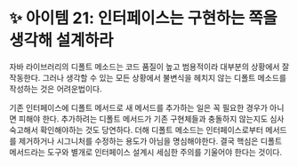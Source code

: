 # ✨ 아이템 21: 인터페이스는 구현하는 쪽을 생각해 설계하라

자바 라이브러리의 디폴트 메소드는 코드 품질이 높고 범용적이라 대부분의 상황에서 잘 작동한다. 그러나 생각할 수 있는 모든 상황에서 불변식을 헤치지 않는 디폴트 메소드를 작성하는 것은 어려운법이다.

기존 인터페이스에 디폴트 메서드로 새 메서드를 추가하는 일은 꼭 필요한 경우가 아니면 피해야 한다. 추가하려는 디폴트 메서드가 기존 구현체들과 충돌하지 않는지도 심사숙고해서 확인해야하는 것도 당연하다. 더해 디폴트 메소드는 인터페이스로부터 메서드를 제거하거나 시그니처를 수정하는 용도가 아님을 명심해야한다. 결국 핵심은 디폴트 메서드라는 도구와 별개로 인터페이스 설계시 세심한 주의를 기울어야 한다는 것이다.
